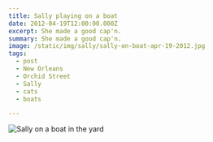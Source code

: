 ```yaml
---
title: Sally playing on a boat
date: 2012-04-19T12:00:00.000Z
excerpt: She made a good cap'n.
summary: She made a good cap'n.
image: /static/img/sally/sally-on-boat-apr-19-2012.jpg
tags:
  - post 
  - New Orleans
  - Orchid Street
  - Sally
  - cats
  - boats

---
```


![Sally on a boat in the yard](/static/img/sally/sally-on-boat-apr-19-2012.jpg "Sally on a boat in the yard")